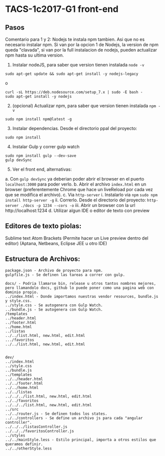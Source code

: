 # TACS-1c2017-G1 front-end

## Pasos

Comentario para 1 y 2: Nodejs te instala npm tambien. Asi que no es necesario instalar npm. Si van por la opcion 1 de Nodejs, la version de npm queda "clavada", si van por la full instalacion de nodejs, pueden actualizar npm hasta su ultima version.
1. Instalar nodeJS, para saber que version tienen instalada `node -v`
```
sudo apt-get update && sudo apt-get install -y nodejs-legacy
```
o
```
curl -sL https://deb.nodesource.com/setup_7.x | sudo -E bash -
sudo apt-get install -y nodejs
```

2. (opcional) Actualizar npm, para saber que version tienen instalada `npm -v`
```
sudo npm install npm@latest -g
```

3. Instalar dependencias. Desde el directorio ppal del proyecto:
```
sudo npm install
```

4. Instalar Gulp y correr gulp watch
```
sudo npm install gulp --dev-save
gulp devSync
```

5. Ver el front end, alternativas:

  a. Con `gulp devSync` ya deberian poder abrir el browser en el puerto `localhost:3000` para poder verlo.
  b. Abrir el archivo `index.html` en un browser (preferentemente Chrome que hace un liveReload por cada vez que se modifica el archivo).
  c. Via `http-server`
    i. Instalarlo via `npm`
      ```
      sudo npm install http-server -g
      ```
    ii. Correrlo. Desde el directorio del proyecto:
      ```
       http-server ./docs -p 1234 --cors -o
      ```
    iii. Abrir un browser con la url http://localhost:1234
  d. Utilizar algun IDE o editor de texto con preview


## Editores de texto piolas:
Sublime text
Atom
Brackets (Permite hacer un Live preview dentro del editor)
(Aptana, Netbeans, Eclipse JEE u otro IDE)

## Estructura de Archivos:

```
package.json - Archivo de proyecto para npm.
gulpfile.js - Se definen las tareas a correr con gulp.

docs/ - Podria llamarse bin, release u otros tantos nombres mejores, pero llamandolo docs, github lo puede poner como una pagina web con dominio propio.
../index.html - Donde importamos nuestras vendor resources, bundle.js y style.css.
../style.css - Se autogenera con Gulp Watch.
../bundle.js - Se autogenera con Gulp Watch.
/templates
../header.html
../footer.html
../home.html
../listas
../../list.html, new.html, edit.html
.../favoritos
../../list.html, new.html, edit.html


dev/
../index.html
../style.css
../bundle.js
../templates
../../header.html
../../footer.html
../../home.html
../../listas
../../../list.html, new.html, edit.html
../../favoritos
../../../list.html, new.html, edit.html
../src
../../router.js - Se definen todos los states.
../../controllers - Se define un archivo js para cada "angular controller".
../../../listasController.js
../../../favoritosController.js
../styles
../../mainStyle.less - Estilo principal, importa a otros estilos que queramos definir.
../../otherStyle.less
```
